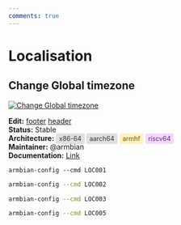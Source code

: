 ```yaml
---
comments: true
---
```


# Localisation

## Change Global timezone


<!--- section image START from tools/include/images/LOC001.png --->
[![Change Global timezone](/images/LOC001.png)](#)
<!--- section image STOP from tools/include/images/LOC001.png --->

__Edit:__ [footer](https://github.com/armbian/configng/new/main/tools/include/markdown/LOC001-footer.md) [header](https://github.com/armbian/configng/new/main/tools/include/markdown/LOC001-header.md)  
__Status:__ Stable  
__Architecture:__ <span style="background-color:#e0e0e0; color:#333333; padding:3px 6px; border-radius:4px; font-size:90%;">x86-64</span> <span style="background-color:#e0e0e0; color:#333333; padding:3px 6px; border-radius:4px; font-size:90%;">aarch64</span> <span style="background-color:#fff3bf; color:#7c4d00; padding:3px 6px; border-radius:4px; font-size:90%;">armhf</span> <span style="background-color:#f3d9fa; color:#6a1b9a; padding:3px 6px; border-radius:4px; font-size:90%;">riscv64</span>  
__Maintainer:__ @armbian  
__Documentation:__ [Link](https://forum.armbian.com/)  

~~~ custombash
armbian-config --cmd LOC001
~~~


~~~ bash title="Change Locales reconfigure the language and character set:"
armbian-config --cmd LOC002
~~~


~~~ bash title="Change Keyboard layout:"
armbian-config --cmd LOC003
~~~


~~~ bash title="Change System Hostname:"
armbian-config --cmd LOC005
~~~





